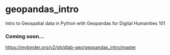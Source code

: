 # geopandas_intro
Intro to Geospatial data in Python with Geopandas for Digital Humanities 101

### Coming soon...
https://mybinder.org/v2/gh/dlab-geo/geopandas_intro/master
